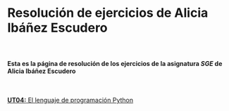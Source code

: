 # Resolución de ejercicios de Alicia Ibáñez Escudero
<br>

#### Esta es la página de resolución de los ejercicios de la asignatura *SGE* de Alicia Ibáñez Escudero


<br>


[**UT04:** El lenguaje de programación Python ](./ut04/index.md)